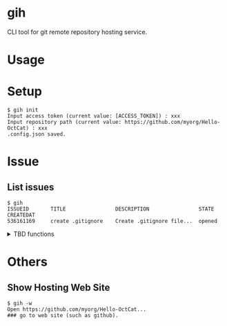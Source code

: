 # gih
CLI tool for git remote repository hosting service. 

# Usage

# Setup

```
$ gih init
Input access token (current value: [ACCESS_TOKEN]) : xxx
Input repository path (current value: https://github.com/myorg/Hello-OctCat) : xxx
.config.json saved.
```

# Issue

## List issues
```
$ gih
ISSUEID       TITLE                DESCRIPTION                STATE    CREATEDAT
536161169     create .gitignore    Create .gitignore file...  opened
```

<details>
<summary>TBD functions</summary>

## Create Issue

#### Edit with editor

```
$ gih -c
### show editor (such as `vi`.)
```

You can write your issue description as markdown in editor.

###### in editor
```
[TITLE] 
title

[DESCRIPTION]
# Summary
Create .gitignore file for ignore some file.

# Description
Following folders/files should be contained in .gitignore but not yet.
- [] .idea
- [] .env
- [] config.yml
```

#### Simple
```
$ gih -c "create .gitignore" "Create .gitignore file for ignore some file."
created issue:
[TITLE] 
title

[DESCRIPTION]
Create .gitignore file for ignore some file.
```

## Update Issue
```
$ gih -u 536161169 
### show editor (such as `vi`.)
```

## Close Issue
```
$ gih -d 536161169  
closed issue : 536161169 
```

</details>

# Others

## Show Hosting Web Site
```
$ gih -w
Open https://github.com/myorg/Hello-OctCat...
### go to web site (such as github).
```